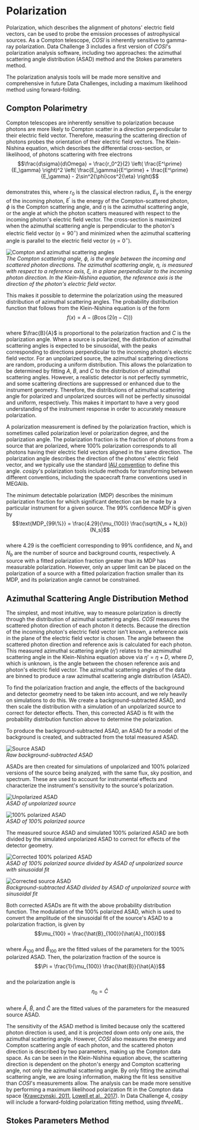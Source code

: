 # Polarization       

Polarization, which describes the alignment of photons' electric field vectors, can be used to probe the emission processes of astrophysical sources. As a Compton telescope, *COSI* is inherently sensitive to gamma-ray polarization. Data Challenge 3 includes a first version of *COSI*'s polarization analysis software, including two approaches: the azimuthal scattering angle distribution (ASAD) method and the Stokes parameters method.        

The polarization analysis tools will be made more sensitive and comprehensive in future Data Challenges, including a maximum likelihood method using forward-folding.        

## Compton Polarimetry       

Compton telescopes are inherently sensitive to polarization because photons are more likely to Compton scatter in a direction perpendicular to their electric field vector. Therefore, measuring the scattering direction of photons probes the orientation of their electric field vectors. The Klein-Nishina equation, which describes the differential cross-section, or likelihood, of photons scattering with free electrons               
$$\frac{d\sigma}{d\Omega} = \frac{r_0^2}{2} \left( \frac{E^\prime}{E_\gamma} \right)^2 \left( \frac{E_\gamma}{E^\prime} + \frac{E^\prime}{E_\gamma} - 2\sin^2{\phi}cos^2{\eta} \right)$$        
demonstrates this, where $r_0$ is the classical electron radius, $E_\gamma$ is the energy of the incoming photon, $E^\prime$ is the energy of the Compton-scattered photon, $\phi$ is the Compton scattering angle, and $\eta$ is the azimuthal scattering angle, or the angle at which the photon scatters measured with respect to the incoming photon's electric field vector. The cross-section is maximized when the azimuthal scattering angle is perpendicular to the photon's electric field vector ($\eta=90^\circ$) and minimized when the azimuthal scattering angle is parallel to the electric field vector ($\eta=0^\circ$).   

![Compton and azimuthal scattering angles](images/scattering-angles.png "Compton and azimuthal scattering angles")        
*The Compton scattering angle, ϕ, is the angle between the incoming and scattered photon directions. The azimuthal scattering angle, η, is measured with respect to a reference axis, ξ, in a plane perpendicular to the incoming photon direction. In the Klein-Nishina equation, the reference axis is the direction of the photon's electric field vector.*          

This makes it possible to determine the polarization using the measured distribution of azimuthal scattering angles. The probability distribution function that follows from the Klein-Nishina equation is of the form       
$$f(x) = A - (B \cos{(2 (\eta - C))})$$         
where $\frac{B}{A}$ is proportional to the polarization fraction and $C$ is the polarization angle. When a source is polarized, the distribution of azimuthal scattering angles is expected to be sinusoidal, with the peaks corresponding to directions perpendicular to the incoming photon's electric field vector. For an unpolarized source, the azimuthal scattering directions are random, producing a uniform distribution. This allows the polarization to be determined by fitting $A$, $B$, and $C$ to the distribution of azimuthal scattering angles. However, a realistic detector is not perfectly symmetric, and some scattering directions are suppressed or enhanced due to the instrument geometry. Therefore, the distributions of azimuthal scattering angle for polarized and unpolarized sources will not be perfectly sinusoidal and uniform, respectively. This makes it important to have a very good understanding of the instrument response in order to accurately measure polarization.        

A polarization measurement is defined by the polarization fraction, which is sometimes called polarization level or polarization degree, and the polarization angle. The polarization fraction is the fraction of photons from a source that are polarized, where 100% polarization corresponds to all photons having their electric field vectors aligned in the same direction. The polarization angle describes the direction of the photons' electric field vector, and we typically use the standard [IAU convention](https://lambda.gsfc.nasa.gov/product/about/pol_convention.html) to define this angle. *cosipy*'s polarization tools include methods for transforming between different conventions, including the spacecraft frame conventions used in MEGAlib.         

The minimum detectable polarization (MDP) describes the minimum polarization fraction for which significant detection can be made by a particular instrument for a given source. The 99% confidence MDP is given by       
$$\text{MDP_{99\%}} = \frac{4.29}{\mu_{100}} \frac{\sqrt{N_s + N_b}}{N_s}$$       
where 4.29 is the coefficient corresponding to 99% confidence, and $N_s$ and $N_b$ are the number of source and background counts, respectively. A source with a fitted polarization fraction greater than its MDP has measurable polarization. However, only an upper limit can be placed on the polarization of a source with a fitted polarization fraction smaller than its MDP, and its polarization angle cannot be constrained. 

## Azimuthal Scattering Angle Distribution Method       

The simplest, and most intuitive, way to measure polarization is directly through the distribution of azimuthal scattering angles. *COSI* measures the scattered photon direction of each photon it detects. Because the direction of the incoming photon's electric field vector isn't known, a reference axis in the plane of the electric field vector is chosen. The angle between the scattered photon direction and reference axis is calculated for each photon. This measured azimuthal scattering angle ($\eta'$) relates to the azmimuthal scattering angle in the Klein-Nishina equation above via $\eta' = \eta + D$, where $D$, which is unknown, is the angle between the chosen reference axis and photon's electric field vector. The azimuthal scattering angles of the data are binned to produce a raw azimuthal scattering angle distribution (ASAD).      

To find the polarization fraction and angle, the effects of the background and detector geometry need to be taken into account, and we rely heavily on simulations to do this. We create a background-subtracted ASAD, and then scale the distribution with a simulation of an unpolarized source to correct for detector effects. Then, this corrected ASAD is fit with the probability distribution function above to determine the polarization.           

To produce the background-subtracted ASAD, an ASAD for a model of the background is created, and subtracted from the total measured ASAD. 

![Source ASAD](images/source-asad.png "Source ASAD")       
*Raw background-subtracted ASAD*        

ASADs are then created for simulations of unpolarized and 100% polarized versions of the source being analyzed, with the same flux, sky position, and spectrum. These are used to account for instrumental effects and characterize the instrument's sensitivity to the source's polarization. 

![Unpolarized ASAD](images/unpolarized-asad.png "Unpolarized ASAD")       
*ASAD of unpolarized source*       

![100% polarized ASAD](images/100-percent-polarized-asad.png "100% polarized ASAD")       
*ASAD of 100% polarized source*       

The measured source ASAD and simulated 100% polarized ASAD are both divided by the simulated unpolarized ASAD to correct for effects of the detector geometry.        

![Corrected 100% polarized ASAD](images/corrected-100-percent-polarized-asad.png "Corrected 100% polarized ASAD")      
*ASAD of 100% polarized source divided by ASAD of unpolarized source with sinusoidal fit*       

![Corrected source ASAD](images/corrected-source-asad.png "Corrected source ASAD")         
*Background-subtracted ASAD divided by ASAD of unpolarized source with sinusoidal fit*       

Both corrected ASADs are fit with the above probability distribution function. The modulation of the 100% polarized ASAD, which is used to convert the amplitude of the sinusoidal fit of the source's ASAD to a polarization fraction, is given by        
$$\mu_{100} = \frac{\hat{B}_{100}}{\hat{A}_{100}}$$         
where $\hat{A}_{100}$ and $\hat{B}_{100}$ are the fitted values of the parameters for the 100% polarized ASAD. Then, the polarization fraction of the source is        
$$\Pi = \frac{1}{\mu_{100}} \frac{\hat{B}}{\hat{A}}$$        
and the polarization angle is         
$$\eta_0 = \hat{C}$$       
where $\hat{A}$, $\hat{B}$, and $\hat{C}$ are the fitted values of the parameters for the measured source ASAD.     

The sensitivity of the ASAD method is limited because only the scattered photon direction is used, and it is projected down onto only one axis, the azimuthal scattering angle. However, *COSI* also measures the energy and Compton scattering angle of each photon, and the scattered photon direction is described by two parameters, making up the Compton data space. As can be seen in the Klein-Nishina equation above, the scattering direction is dependent on the photon's energy and Compton scattering angle, not only the azimuthal scattering angle. By only fitting the azimuthal scattering angle, we are losing information, making the fit less sensitive than *COSI*'s measurements allow. The analysis can be made more sensitive by performing a maximum likelihood polarization fit in the Compton data space ([Krawczynski, 2011](https://ui.adsabs.harvard.edu/abs/2011APh....34..784K/abstract), [Lowell et al., 2017](https://ui.adsabs.harvard.edu/abs/2017ApJ...848..120L/abstract)). In Data Challenge 4, *cosipy* will include a forward-folding polarization fitting method, using *threeML*. 

## Stokes Parameters Method      

